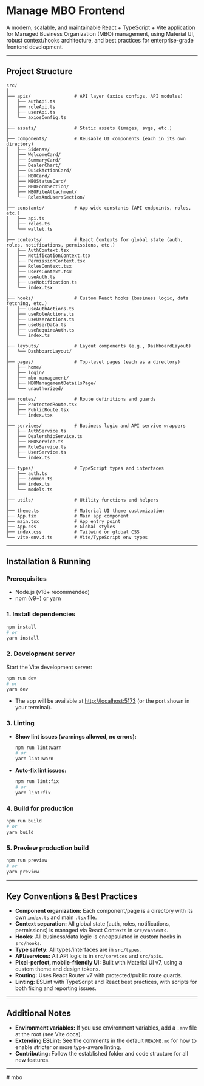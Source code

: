 # Manage MBO Frontend

A modern, scalable, and maintainable React + TypeScript + Vite application for Managed Business Organization (MBO) management, using Material UI, robust context/hooks architecture, and best practices for enterprise-grade frontend development.

---

## Project Structure

```
src/
│
├── apis/                # API layer (axios configs, API modules)
│   ├── authApi.ts
│   ├── roleApi.ts
│   ├── userApi.ts
│   └── axiosConfig.ts
│
├── assets/              # Static assets (images, svgs, etc.)
│
├── components/          # Reusable UI components (each in its own directory)
│   ├── Sidenav/
│   ├── WelcomeCard/
│   ├── SummaryCard/
│   ├── DealerChart/
│   ├── QuickActionCard/
│   ├── MBOCard/
│   ├── MBOStatusCard/
│   ├── MBOFormSection/
│   ├── MBOFileAttachment/
│   └── RolesAndUsersSection/
│
├── constants/           # App-wide constants (API endpoints, roles, etc.)
│   ├── api.ts
│   ├── roles.ts
│   └── wallet.ts
│
├── contexts/            # React Contexts for global state (auth, roles, notifications, permissions, etc.)
│   ├── AuthContext.tsx
│   ├── NotificationContext.tsx
│   ├── PermissionContext.tsx
│   ├── RolesContext.tsx
│   ├── UsersContext.tsx
│   ├── useAuth.ts
│   ├── useNotification.ts
│   └── index.tsx
│
├── hooks/               # Custom React hooks (business logic, data fetching, etc.)
│   ├── useAuthActions.ts
│   ├── useRoleActions.ts
│   ├── useUserActions.ts
│   ├── useUserData.ts
│   ├── useRequireAuth.ts
│   └── index.ts
│
├── layouts/             # Layout components (e.g., DashboardLayout)
│   └── DashboardLayout/
│
├── pages/               # Top-level pages (each as a directory)
│   ├── home/
│   ├── login/
│   ├── mbo-management/
│   ├── MBOManagementDetailsPage/
│   └── unauthorized/
│
├── routes/              # Route definitions and guards
│   ├── ProtectedRoute.tsx
│   ├── PublicRoute.tsx
│   └── index.tsx
│
├── services/            # Business logic and API service wrappers
│   ├── AuthService.ts
│   ├── DealershipService.ts
│   ├── MBOService.ts
│   ├── RoleService.ts
│   ├── UserService.ts
│   └── index.ts
│
├── types/               # TypeScript types and interfaces
│   ├── auth.ts
│   ├── common.ts
│   ├── index.ts
│   └── models.ts
│
├── utils/               # Utility functions and helpers
│
├── theme.ts             # Material UI theme customization
├── App.tsx              # Main app component
├── main.tsx             # App entry point
├── App.css              # Global styles
├── index.css            # Tailwind or global CSS
└── vite-env.d.ts        # Vite/TypeScript env types
```

---

## Installation & Running

### Prerequisites

- Node.js (v18+ recommended)
- npm (v9+) or yarn

### 1. Install dependencies

```bash
npm install
# or
yarn install
```

### 2. Development server

Start the Vite development server:

```bash
npm run dev
# or
yarn dev
```

- The app will be available at [http://localhost:5173](http://localhost:5173) (or the port shown in your terminal).

### 3. Linting

- **Show lint issues (warnings allowed, no errors):**
  ```bash
  npm run lint:warn
  # or
  yarn lint:warn
  ```
- **Auto-fix lint issues:**
  ```bash
  npm run lint:fix
  # or
  yarn lint:fix
  ```

### 4. Build for production

```bash
npm run build
# or
yarn build
```

### 5. Preview production build

```bash
npm run preview
# or
yarn preview
```

---

## Key Conventions & Best Practices

- **Component organization:** Each component/page is a directory with its own `index.ts` and main `.tsx` file.
- **Context separation:** All global state (auth, roles, notifications, permissions) is managed via React Contexts in `src/contexts`.
- **Hooks:** All business/data logic is encapsulated in custom hooks in `src/hooks`.
- **Type safety:** All types/interfaces are in `src/types`.
- **API/services:** All API logic is in `src/services` and `src/apis`.
- **Pixel-perfect, mobile-friendly UI:** Built with Material UI v7, using a custom theme and design tokens.
- **Routing:** Uses React Router v7 with protected/public route guards.
- **Linting:** ESLint with TypeScript and React best practices, with scripts for both fixing and reporting issues.

---

## Additional Notes

- **Environment variables:** If you use environment variables, add a `.env` file at the root (see Vite docs).
- **Extending ESLint:** See the comments in the default `README.md` for how to enable stricter or more type-aware linting.
- **Contributing:** Follow the established folder and code structure for all new features.

---
#   m b o  
 